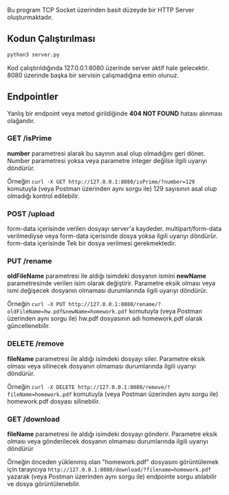 Bu program TCP Socket üzerinden basit düzeyde bir HTTP Server oluşturmaktadır.

## Kodun Çalıştırılması
```bash
python3 server.py
```
Kod çalıştırıldığında 127.0.0.1:8080 üzerinde server aktif hale gelecektir. 8080 üzerinde başka bir servisin çalışmadığına emin olunuz.

## Endpointler

Yanlış bir endpoint veya metod girildiğinde **404 NOT FOUND** hatası alınması olağandır.

### GET /isPrime
**number** parametresi alarak bu sayının asal olup olmadığını geri döner. Number parametresi yoksa veya parametre integer değilse ilgili uyarıyı döndürür.

Örneğin `curl -X GET http://127.0.0.1:8080/isPrime/?number=129` komutuyla (veya Postman üzerinden aynı sorgu ile) 129 sayısının asal olup olmadığı kontrol edilebilir.

### POST /upload
form-data içerisinde verilen dosyayı server'a kaydeder. multipart/form-data verilmediyse veya form-data içerisinde dosya yoksa ilgili uyarıyı döndürür. form-data içerisinde Tek bir dosya verilmesi gerekmektedir.

### PUT /rename
**oldFileName** parametresi ile aldığı isimdeki dosyanın ismini **newName** parametresinde verilen isim olarak değiştirir. Parametre eksik olması veya ismi değişecek dosyanın olmaması durumlarında ilgili uyarıyı döndürür.

Örneğin `curl -X PUT http://127.0.0.1:8080/rename/?oldFileName=hw.pdf&newName=homework.pdf` komutuyla (veya Postman üzerinden aynı sorgu ile) hw.pdf dosyasının adı homework.pdf olarak güncellenebilir.

### DELETE /remove
**fileName** parametresi ile aldığı isimdeki dosyayı siler. Parametre eksik olması veya silinecek dosyanın olmaması durumlarında ilgili uyarıyı döndürür.

Örneğin `curl -X DELETE http://127.0.0.1:8080/remove/?fileName=homework.pdf` komutuyla (veya Postman üzerinden aynı sorgu ile) homework.pdf dosyası silinebilir.

### GET /download
**fileName** parametresi ile aldığı isimdeki dosyayı gönderir. Parametre eksik olması veya gönderilecek dosyanın olmaması durumlarında ilgili uyarıyı döndürür

Örneğin önceden yüklenmiş olan "homework.pdf" dosyasını görüntülemek için tarayıcıya `http://127.0.0.1:8080/download/?filename=homework.pdf` yazarak (veya Postman üzerinden aynı sorgu ile) endpointe sorgu atılabilir ve dosya görüntülenebilir.
